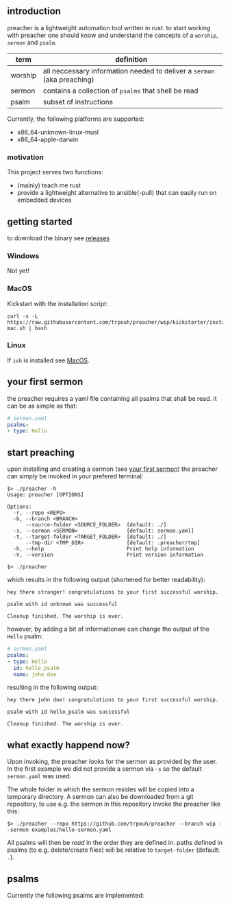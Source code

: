 ## introduction

preacher is a lightweight automation tool written in rust. to start working with preacher one should know and understand the concepts of a `worship`, `sermon` and `psalm`. 

| term    | definition
|--       |--
| worship | all neccessary information needed to deliver a `sermon` (aka preaching)
| sermon  | contains a collection of `psalms` that shell be read
| psalm   | subset of instructions

Currently, the following platforms are supported:

* x86_64-unknown-linux-musl
* x86_64-apple-darwin

### motivation

This project serves two functions:

* (mainly) teach me rust
* provide a lightweight alternative to ansible(-pull) that can easily run on embedded devices

## getting started

to download the binary see [releases](https://github.com/trpouh/preacher/releases) 
### Windows

Not yet!

### MacOS

Kickstart with the installation script:

```shell
curl -s -L https://raw.githubusercontent.com/trpouh/preacher/wip/kickstarter/install-mac.sh | bash
```

### Linux

If `zsh` is installed see [MacOS](#macos).

## your first sermon

the preacher requires a yaml file containing all psalms that shall be read. it can be as simple as that:

```yaml
# sermon.yaml
psalms:
- type: Hello
```

## start preaching

upon installing and creating a sermon (see [your first sermon](#your_first_sermon)) the preacher can simply be invoked in your prefered terminal:


```
$> ./preacher -h
Usage: preacher [OPTIONS]

Options:
  -r, --repo <REPO>                    
  -b, --branch <BRANCH>                
      --source-folder <SOURCE_FOLDER>  [default: ./]
  -s, --sermon <SERMON>                [default: sermon.yaml]
  -t, --target-folder <TARGET_FOLDER>  [default: ./]
      --tmp-dir <TMP_DIR>              [default: .preacher/tmp]
  -h, --help                           Print help information
  -V, --version                        Print version information

$> ./preacher
```

which results in the following output (shortened for better readability):

```
hey there stranger! congratulations to your first successful worship.

psalm with id unknown was successful

Cleanup finished. The worship is over.
```

however, by adding a bit of informationwe can change the output of the `Hello` psalm:

```yaml
# sermon.yaml
psalms:
- type: Hello
  id: hello_psalm
  name: john doe
```
resulting in the following output: 

```
hey there john doe! congratulations to your first successful worship.

psalm with id hello_psalm was successful

Cleanup finished. The worship is over.
```
## what exactly happend now?

Upon invoking, the preacher looks for the sermon as provided by the user. In the first example we did not provide a sermon via `-s` so the default `sermon.yaml` was used. 

The whole folder in which the sermon resides will be copied into a temporary directory. A sermon can also be downloaded from a git repository, to use e.g. the sermon in this repository invoke the preacher like this:

```
$> ./preacher --repo https://github.com/trpouh/preacher --branch wip --sermon examples/hello-sermon.yaml
```

All psalms will then be _read_ in the order they are defined in. paths defined in psalms (to e.g. delete/create files) will be relative to `target-folder` (default: `.`).


## psalms

Currently the following psalms are implemented:


<!---
The architecture of the preacher is best described in this picture.

<p align="center">
  <img src="https://github.com/trpouh/preacher/blob/docs/docs/arch.svg?raw=true" alt="Preachers architecture"/>
</p>
--->
